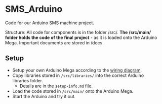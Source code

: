 # SMS_Arduino
<p> Code for our Arduino SMS machine project.</p>

<p>Structure: All code for components is in the folder /src/. <strong>The /src/main/ folder holds the code of the final project</strong> - as it is loaded onto the Arduino Mega. Important documents are stored in /docs.</p>

## Setup
- Setup your own Arduino Mega according to the [wiring diagram](docs/CA_SMS-Machine_Schematics.pdf).
- Copy libraries stored in `/src/libraries/` into the correct Arduino libraries folder.
  -  Details are in the `setup-info.md` file.
- Load the code stored in `/src/main/` onto the Arduino Mega.
- Start the Arduino and try it out.  
